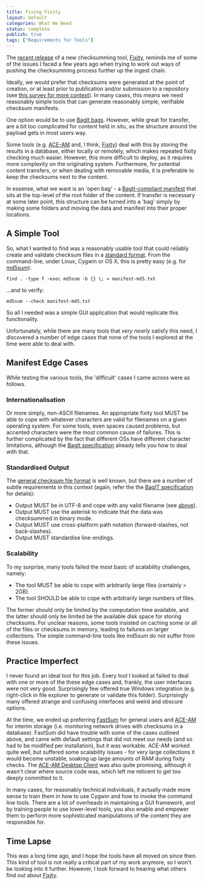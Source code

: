 ```yaml
---
title: Fixing Fixity
layout: default
categories: What We Need
status: complete
publish: true
tags: ["Requirements for Tools"]
---
```


The [recent release][1] of a new checksumming tool, [Fixity][2], reminds me of some of the issues I faced a few years ago when trying to work out ways of pushing the checksumming process further up the ingest chain. 

Ideally, we would prefer that checksums were generated at the point of creation, or at least prior to publication and/or submission to a repository (see [this survey for more context][6]). In many cases, this means we need reasonably simple tools that can generate reasonably simple, verifiable checksum manifests.

One option would be to use [BagIt bags][3]. However, while great for transfer, are a bit too complicated for content held in situ, as the structure around the payload gets in most users way.

Some tools (e.g. [ACE-AM][2] and, I think, [Fixity][2]) deal with this by storing the results in a database, either locally or remotely, which makes repeated fixity checking much easier. However, this more difficult to deploy, as it requires more complexity on the originating system. Furthermore, for potential content transfers, or when dealing with removable media, it is preferable to keep the checksums next to the content.

In essense, what we want is an 'open bag' - a [BagIt-compliant manifest][4] that sits at the top-level of the root folder of the content. If transfer is necessary at some later point, this structure can be turned into a 'bag' simply by making some folders and moving the data and manifest into their proper locations. 

A Simple Tool
-------------

So, what I wanted to find was a reasonably usable tool that could reliably create and validate checksum files in a [standard format][4]. From the command-line, under Linux, Cygwin or OS X, this is pretty easy (e.g. for [md5sum][5]):

    find . -type f -exec md5sum -b {} \; > manifest-md5.txt

...and to verify:

    md5sum --check manifest-md5.txt

So all I needed was a simple GUI application that would replicate this functionality.

Unfortunately, while there are many tools that _very nearly_ satisfy this need, I discovered a number of edge cases that none of the tools I explored at the time were able to deal with.


Manifest Edge Cases
-------------------

While testing the various tools, the 'difficult' cases I came across were as follows.

### Internationalisation ###
Or more simply, non-ASCII filenames. An appropriate fixity tool MUST be able to cope with whatever characters are valid for filenames on a given operating system. For some tools, even spaces caused problems, but accented characters were the most common cause of failures. This is further complicated by the fact that different OSs have different character limitations, although the [BagIt specification][4] already tells you how to deal with that.

### Standardised Output ###
The [general checksum file format][10] is well known, but there are a number of subtle requirements in this context (again, refer the the [BagIT specification][4] for details):

 * Output MUST be in UTF-8 and cope with any valid filename (see [above](#toc2)).
 * Output MUST use the asterisk to indicate that the data was checksummed in binary mode.
 * Output MUST use cross-platform path notation (forward-slashes, not back-slashes).
 * Output MUST standardise line-endings.

### Scalability ###
To my surprise, many tools failed the most basic of scalability challenges, namely:

 * The tool MUST be able to cope with arbitrarily large files (certainly > 2GB).
 * The tool SHOULD be able to cope with arbitrarily large numbers of files.

The former should only be limited by the computation time available, and the latter should only be limited be the available disk space for storing checksums. For unclear reasons, some tools insisted on caching some or all of the files or checksums in memory, leading to failures on larger collections. The simple command-line tools like md5sum do not suffer from these issues.

Practice Imperfect
------------------
I never found an ideal tool for this job. Every tool I looked at failed to deal with one or more of the these edge cases and, frankly, the user interfaces were not very good. Surprisingly few offered true Windows integration (e.g. right-click in file explorer to generate or validate this folder). Surprisingly many offered strange and confusing interfaces and weird and obscure options.

At the time, we ended up preferring [FastSum][7] for general users and [ACE-AM][8] for interim storage (i.e. monitoring network drives with checksums in a database). FastSum did have trouble with some of the cases outlined above, and came with default settings that did not meet our needs (and so had to be modified per installation), but it was workable. ACE-AM worked quite well, but suffered some scalability issues - for very large collections it would become unstable, soaking up large amounts of RAM during fixity checks.  The [ACE-AM Desktop Client][9] was also quite promising, although it wasn't clear where source code was, which left me reticent to get too deeply committed to it.

In many cases, for reasonably technical individuals, it actually made more sense to train them in how to use Cygwin and how to invoke the command line tools. There are a lot of overheads in maintaining a GUI framework, and by training people to use lower-level tools, you also enable and empower them to perform more sophisticated manipulations of the content they are responsible for.

Time Lapse
----------
This was a long time ago, and I hope the tools have all moved on since then. This kind of tool is not really a critical part of my work anymore, so I won't be looking into it further. However, I look forward to hearing what others find out about [Fixity][2].



[1]: http://www.avpreserve.com/blog/avpreserve-releases-fixity-and-mdqc-digital-preservation-tools/
[2]: https://github.com/avpreserve/fixity
[3]:https://wiki.ucop.edu/display/Curation/BagIt
[4]: http://tools.ietf.org/html/draft-kunze-bagit-06#section-2.1.3
[5]: http://www.gnu.org/software/coreutils/manual/html_node/md5sum-invocation.html
[6]: http://blogs.loc.gov/digitalpreservation/2012/03/file-fixity-and-digital-preservation-storage-more-results-from-the-ndsa-storage-survey/
[7]: http://www.fastsum.com/
[8]: https://wiki.umiacs.umd.edu/adapt/index.php/Ace:Main
[9]: https://wiki.umiacs.umd.edu/adapt/index.php/Ace:Webstart_Client
[10]: https://en.wikipedia.org/wiki/Md5sum

